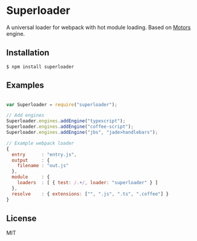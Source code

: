 # Superloader

A universal loader for webpack with hot module loading. Based on
[Motors](http://github.com/brandoncarl/motors) engine.


## Installation

```
$ npm install superloader
```

## Examples

```js

var Superloader = require("superloader");

// Add engines
Superloader.engines.addEngine("typescript");
Superloader.engines.addEngine("coffee-script");
Superloader.engines.addEngine("jbs", "jade>handlebars");

// Example webpack loader
{
  entry      : "entry.js",
  output     : {
    filename : "out.js"
  },
  module     : {
    loaders  : [ { test: /.+/, loader: "superloader" } ]
  },
  resolve    : { extensions: ["", ".js", ".ts", ".coffee"] }
}
```


## License
MIT
